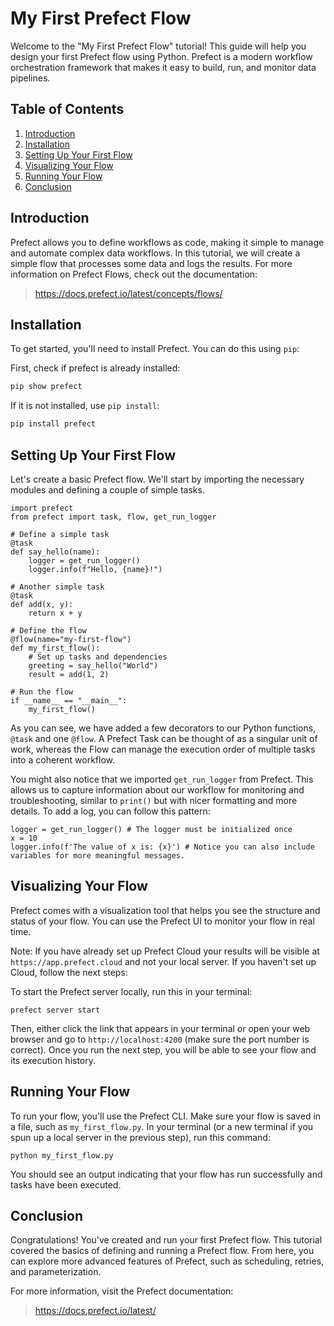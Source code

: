 
# My First Prefect Flow

Welcome to the "My First Prefect Flow" tutorial! This guide will help you design your first Prefect flow using Python. Prefect is a modern workflow orchestration framework that makes it easy to build, run, and monitor data pipelines.

## Table of Contents

1. [Introduction](#introduction)
2. [Installation](#installation)
3. [Setting Up Your First Flow](#setting-up-your-first-flow)
4. [Visualizing Your Flow](#visualizing-your-flow)
5. [Running Your Flow](#running-your-flow)
6. [Conclusion](#conclusion)

## Introduction

Prefect allows you to define workflows as code, making it simple to manage and automate complex data workflows. In this tutorial, we will create a simple flow that processes some data and logs the results. For more information on Prefect Flows, check out the documentation: 

> https://docs.prefect.io/latest/concepts/flows/

## Installation

To get started, you'll need to install Prefect. You can do this using `pip`:

First, check if prefect is already installed:

```bash
pip show prefect
```
If it is not installed, use `pip install`:
```bash
pip install prefect
```

## Setting Up Your First Flow

Let's create a basic Prefect flow. We'll start by importing the necessary modules and defining a couple of simple tasks.

```
import prefect
from prefect import task, flow, get_run_logger

# Define a simple task
@task
def say_hello(name):
    logger = get_run_logger()
    logger.info(f"Hello, {name}!")

# Another simple task
@task
def add(x, y):
    return x + y

# Define the flow
@flow(name="my-first-flow")
def my_first_flow():
    # Set up tasks and dependencies
    greeting = say_hello("World")
    result = add(1, 2)

# Run the flow
if __name__ == "__main__":
    my_first_flow()
```

As you can see, we have added a few decorators to our Python functions, `@task` and one `@flow`. A Prefect Task can be thought of as a singular unit of work, whereas the Flow can manage the execution order of multiple tasks into a coherent workflow.

You might also notice that we imported `get_run_logger` from Prefect. This allows us to capture information about our workflow for monitoring and troubleshooting, similar to `print()` but with nicer formatting and more details. To add a log, you can follow this pattern: 

    logger = get_run_logger() # The logger must be initialized once
    x = 10
    logger.info(f'The value of x is: {x}') # Notice you can also include variables for more meaningful messages.

## Visualizing Your Flow

Prefect comes with a visualization tool that helps you see the structure and status of your flow. You can use the Prefect UI to monitor your flow in real time.

Note: If you have already set up Prefect Cloud your results will be visible at `https://app.prefect.cloud` and not your local server. If you haven't set up Cloud, follow the next steps:

To start the Prefect server locally, run this in your terminal:

    prefect server start

Then, either click the link that appears in your terminal or open your web browser and go to `http://localhost:4200` (make sure the port number is correct). Once you run the next step, you will be able to see your flow and its execution history.


## Running Your Flow

To run your flow, you'll use the Prefect CLI. Make sure your flow is saved in a file, such as `my_first_flow.py`. In your terminal (or a new terminal if you spun up a local server in the previous step), run this command:

    python my_first_flow.py

You should see an output indicating that your flow has run successfully and tasks have been executed.

## Conclusion

Congratulations! You've created and run your first Prefect flow. This tutorial covered the basics of defining and running a Prefect flow. From here, you can explore more advanced features of Prefect, such as scheduling, retries, and parameterization.

For more information, visit the Prefect documentation:
> https://docs.prefect.io/latest/
